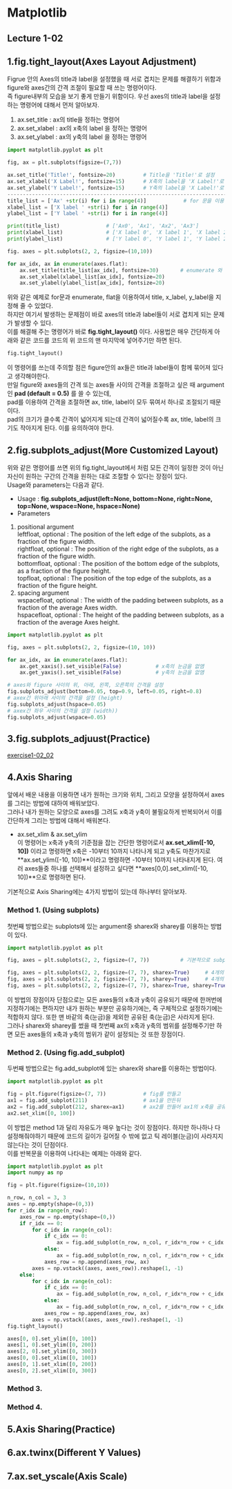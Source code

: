 # Matplotlib

## Lecture 1-02

## 1.fig.tight_layout(Axes Layout Adjustment)
Figrue 안의 Axes의 title과 label을 설정했을 때 서로 겹치는 문제를 해결하기 위함과 figure와 axes간의 간격 조절이 필요할 때 쓰는 명령어이다.    
즉 figure내부의 모습을 보기 좋게 만들기 위함이다. 우선 axes의 title과 label을 설정하는 명령어에 대해서 먼저 알아보자.   
1. ax.set_title : ax의 title을 정하는 명령어   
2. ax.set_xlabel : ax의 x축의 label 을 정하는 명령어   
3. ax.set_ylabel : ax의 y축의 label 을 정하는 명령어   
```py
import matplotlib.pyplot as plt

fig, ax = plt.subplots(figsize=(7,7))

ax.set_title('Title!', fontsize=20)         # Title을 'Title!'로 설정
ax.set_xlabel('X Label!', fontsize=15)      # X축의 label을 'X Label!'로 설정
ax.set_ylabel('Y Label!', fontsize=15)      # Y축의 label을 'X Label!'로 설정
---------------------------------------------------------------------------------------------------------------------------
title_list = ['Ax' +str(i) for i in range(4)]            # for 문을 이용하면 여러개의 title과 label을 list에 넣을 수 있다.
xlabel_list = ['X label ' +str(i) for i in range(4)]
ylabel_list = ['Y label ' +str(i) for i in range(4)]

print(title_list)               # ['Ax0', 'Ax1', 'Ax2', 'Ax3']
print(xlabel_list)              # ['X label 0', 'X label 1', 'X label 2', 'X label 3']
print(ylabel_list)              # ['Y label 0', 'Y label 1', 'Y label 2', 'Y label 3']

fig. axes = plt.subplots(2, 2, figsize=(10,10))

for ax_idx, ax in enumerate(axes.flat):
    ax.set_title(title_list[ax_idx], fontsize=30)       # enumerate 와 flat을 이용하여 title 및 label을 정해줄 수 있다.
    ax.set_xlabel(xlabel_list[ax_idx], fontsize=20)
    ax.set_ylabel(ylabel_list[ax_idx], fontsize=20)
```
위와 같은 예제로 for문과 enumerate, flat을 이용하여서 title, x_label, y_label을 지정해 줄 수 있었다.   
하지만 여기서 발생하는 문제점이 바로 axes의 title과 label들이 서로 겹치게 되는 문제가 발생할 수 있다.   
이를 해결해 주는 명령어가 바로 **fig.tight_layout()** 이다. 사용법은 매우 간단하게 아래와 같은 코드를 코드의 위 코드의 맨 마지막에 넣어주기만 하면 된다.
```py
fig.tight_layout()
```
이 명령어를 쓰는데 주의할 점은 figure안의 ax들은 title과 label들이 함께 묶어져 있다고 생각해야한다.    
만일 figure와 axes들의 간격 또는 axes들 사이의 간격을 조절하고 싶은 때 argument인 **pad (default = 0.5)** 를 쓸 수 있는데,   
pad를 이용하여 간격을 조절하면 ax, title, label이 모두 묶여서 하나로 조절되기 때문이다.    
pad의 크기가 클수록 간격이 넓어지게 되는데 간격이 넓어질수록 ax, title, label의 크기도 작아지게 된다. 이를 유의하여야 한다.   

## 2.fig.subplots_adjust(More Customized Layout)
위와 같은 명령어를 쓰면 위의 fig.tight_layout에서 처럼 모든 간격이 일정한 것이 아닌 자신이 원하는 구간의 간격을 원하는 대로 조절할 수 있다는 장점이 있다.   
Usage와 parameters는 다음과 같다.   
* Usage : **fig.subplots_adjust(left=None, bottom=None, right=None, top=None, wspace=None, hspace=None)**   
* Parameters   
1. positional argument   
leftfloat, optional : The position of the left edge of the subplots, as a fraction of the figure width.   
rightfloat, optional : The position of the right edge of the subplots, as a fraction of the figure width.   
bottomfloat, optional : The position of the bottom edge of the subplots, as a fraction of the figure height.   
topfloat, optional : The position of the top edge of the subplots, as a fraction of the figure height.   
2. spacing argument   
wspacefloat, optional : The width of the padding between subplots, as a fraction of the average Axes width.   
hspacefloat, optional : The height of the padding between subplots, as a fraction of the average Axes height.   
```py
import matplotlib.pyplot as plt

fig, axes = plt.subplots(2, 2, figsize=(10, 10))

for ax_idx, ax in enumerate(axes.flat):
    ax.get_xaxis().set_visible(False)           # x축의 눈금을 없앰
    ax.get_yaxis().set_visible(False)           # y축의 눈금을 없앰

# axes와 figure 사이의 위, 아래, 왼쪽, 오른쪽의 간격을 설정
fig.subplots_adjust(bottom=0.05, top=0.9, left=0.05, right=0.8)
# axex간 위아래 사이의 간격을 설정 (height)
fig.subplots_adjust(hspace=0.05)
# axex간 좌우 사이의 간격을 설정 (width))
fig.subplots_adjust(wspace=0.05)
```
## 3.fig.subplots_adjuust(Practice)
[exercise1-02_02](https://github.com/Hojeong827/TIL/blob/main/Python/matplolib/code/exercise1-02_02.py)

## 4.Axis Sharing
앞에서 배운 내용을 이용하면 내가 원하는 크기와 위치, 그리고 모양을 설정하여서 axes를 그리는 방법에 대하여 배워보았다.    
그러나 내가 원하는 모양으로 axes를 그려도 x축과 y축이 불필요하게 반복되어서 이를 간단하게 그리는 방법에 대해서 배워본다.   
* ax.set_xlim & ax.set_ylim   
이 명령어는 x축과 y축의 기준점을 잡는 간단한 명령어로서 **ax.set_xlim([-10, 10])** 이라고 명령하면 x축은 -10부터 10까지 나타나게 되고 y축도 마찬가지로 **ax.set_ylim([-10, 10])**이라고 명령하면 -10부터 10까지 나타내지게 된다. 여러 axes들중 하나를 선택해서 설정하고 싶다면 **axes[0,0].set_xlim([-10, 10])**으로 명령하면 된다.

기본적으로 Axis Sharing에는 4가지 방법이 있는데 하나부터 알아보자.
### Method 1. (Using subplots)
첫번째 방법으로는 subplots에 있는 argument중 sharex와 sharey를 이용하는 방법이 있다.
```py
import matplotlib.pyplot as plt

fig, axes = plt.subplots(2, 2, figsize=(7, 7))          # 기본적으로 subplots를 이요하면 2 x 2크기의 axes를 생성

fig, axes = plt.subplots(2, 2, figsize=(7, 7), sharex=True)     # 4개의 axes 모두가 x축을 공유하게 된다.
fig, axes = plt.subplots(2, 2, figsize=(7, 7), sharey=True)     # 4개의 axes 모두가 y축을 공유하게 된다.
fig, axes = plt.subplots(2, 2, figsize=(7, 7), sharex=True, sharey=True)   # 4개의 axes 모두가 x,y축을 공유하게 된다.
```
이 방법의 장점이자 단점으로는 모든 axes들의 x축과 y축이 공유되기 때문에 한꺼번에 지정하기에는 편하지만 내가 원하는 부분만 공유하기에는, 즉 구체적으로 설정하기에는 적합하지 않다. 또한 맨 바같의 축(눈금)을 제외한 공유된 축(눈금)은 사라지게 된다.   
그러나 sharex와 sharey를 썼을 때 첫번째 ax의 x축과 y축의 범위를 설정해주기만 하면 모든 axes들의 x축과 y축의 범위가 같이 설정되는 것 또한 장점이다.

### Method 2. (Using fig.add_subplot)
두번째 방법으로는 fig.add_subplot에 있는 sharex와 share를 이용하는 방법이다.
```py
import matplotlib.pyplot as plt

fig = plt.figure(figsize=(7, 7))            # fig를 만들고
ax1 = fig.add_subplot(211)                  # ax1을 만든뒤
ax2 = fig.add_subplot(212, sharex=ax1)      # ax2를 만들어 ax1의 x축을 공유하게 한다. (틱레이블(눈금) 은 사라지지 않음)
ax2.set_xlim([0, 100])
```
이 방법은 method 1과 달리 자유도가 매우 높다는 것이 장점이다. 하지만 하나하나 다 설정해줘야하기 때문에 코드의 길이가 길어질 수 밖에 없고 틱 레이블(눈금)이 사라지지 않는다는 것이 단점이다.   
이를 반복문을 이용하여 나타내는 예제는 아래와 같다.
```py
import matplotlib.pyplot as plt
import numpy as np

fig = plt.figure(figsize=(10,10))

n_row, n_col = 3, 3
axes = np.empty(shape=(0,3))
for r_idx in range(n_row):
    axes_row = np.empty(shape=(0,))
    if r_idx == 0:
        for c_idx in range(n_col):
            if c_idx == 0:
                ax = fig.add_subplot(n_row, n_col, r_idx*n_row + c_idx + 1)
            else:
                ax = fig.add_subplot(n_row, n_col, r_idx*n_row + c_idx +1, sharey=axes_row[0])
            axes_row = np.append(axes_row, ax)
        axes = np.vstack((axes, axes_row)).reshape(1, -1)
    else:
        for c_idx in range(n_col):
            if c_idx == 0:
                ax = fig.add_subplot(n_row, n_col, r_idx*n_row + c_idx + 1, sharex=axes[0, c_idx])
            else:
                ax = fig.add_subplot(n_row, n_col, r_idx*n_row + c_idx +1, sharey=axes_row[0], sharex=axes[0, c_idx]   )
            axes_row = np.append(axes_row, ax)
        axes = np.vstack((axes, axes_row)).reshape(1, -1)
fig.tight_layout()

axes[0, 0].set_ylim([0, 100])
axes[1, 0].set_ylim([0, 200])
axes[2, 0].set_ylim([0, 300])
axes[0, 0].set_xlim([0, 100])
axes[0, 1].set_xlim([0, 200])
axes[0, 2].set_xlim([0, 300])
```
### Method 3.
### Method 4.

## 5.Axis Sharing(Practice)

## 6.ax.twinx(Different Y Values)

## 7.ax.set_yscale(Axis Scale)